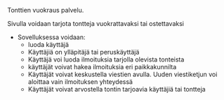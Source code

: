 Tonttien vuokraus palvelu.

Sivulla voidaan tarjota tontteja vuokrattavaksi tai ostettavaksi 


- Sovelluksessa voidaan:
  - luoda käyttäjä
  - Käyttäjiä on ylläpitäjä tai peruskäyttäjä
  - Käyttäjä voi luoda ilmoituksia tarjolla olevista tonteista
  - käyttäjät voivat hakea ilmoituksia eri paikkakunnilta
  - Käyttäjät voivat keskustella viestien avulla. Uuden viestiketjun voi aloittaa vain ilmoituksen yhteydessä 
  - Käyttäjät voivat arvostella tontin tarjoavia käyttäjiä tai tontteja 

